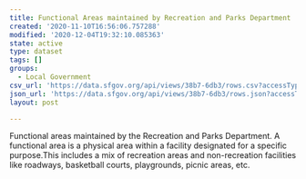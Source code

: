 ```yaml
---
title: Functional Areas maintained by Recreation and Parks Department
created: '2020-11-10T16:56:06.757288'
modified: '2020-12-04T19:32:10.085363'
state: active
type: dataset
tags: []
groups:
  - Local Government
csv_url: 'https://data.sfgov.org/api/views/38b7-6db3/rows.csv?accessType=DOWNLOAD'
json_url: 'https://data.sfgov.org/api/views/38b7-6db3/rows.json?accessType=DOWNLOAD'
layout: post

---
```

Functional areas maintained by the Recreation and Parks Department. A functional area is a physical area within a facility designated for a specific purpose.This includes a mix of recreation areas and non-recreation facilities like roadways, basketball courts, playgrounds, picnic areas, etc.
